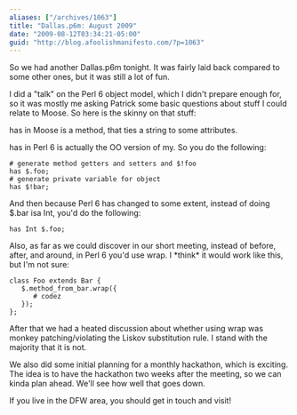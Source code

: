 ```yaml
---
aliases: ["/archives/1063"]
title: "Dallas.p6m: August 2009"
date: "2009-08-12T03:34:21-05:00"
guid: "http://blog.afoolishmanifesto.com/?p=1063"
---
```

So we had another Dallas.p6m tonight. It was fairly laid back compared to some other ones, but it was still a lot of fun.

I did a "talk" on the Perl 6 object model, which I didn't prepare enough for, so it was mostly me asking Patrick some basic questions about stuff I could relate to Moose. So here is the skinny on that stuff:

has in Moose is a method, that ties a string to some attributes.

has in Perl 6 is actually the OO version of my. So you do the following:

    # generate method getters and setters and $!foo
    has $.foo;
    # generate private variable for object
    has $!bar;

And then because Perl 6 has changed to some extent, instead of doing $.bar isa Int, you'd do the following:

    has Int $.foo;

Also, as far as we could discover in our short meeting, instead of before, after, and around, in Perl 6 you'd use wrap. I \*think\* it would work like this, but I'm not sure:

    class Foo extends Bar {
       $.method_from_bar.wrap({
          # codez
       });
    };

After that we had a heated discussion about whether using wrap was monkey patching/violating the Liskov substitution rule. I stand with the majority that it is not.

We also did some initial planning for a monthly hackathon, which is exciting. The idea is to have the hackathon two weeks after the meeting, so we can kinda plan ahead. We'll see how well that goes down.

If you live in the DFW area, you should get in touch and visit!
